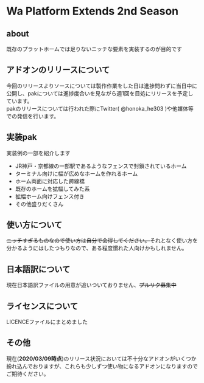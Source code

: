 # Wa Platform Extends 2nd Season
## about
既存のプラットホームでは足りないニッチな要素を実装するのが目的です

## アドオンのリリースについて
今回のリリースよりソースについては製作作業をした日は進捗問わずに当日中に公開し、pakについては進捗度合いを見ながら週1回を目処にリリースを予定しています。  
pakのリリースについては行われた際にTwitter( @honoka_he303 )や他媒体等での発信を行います。

## 実装pak
実装例の一部を紹介します

+ JR神戸・京都線の一部駅であるようなフェンスで封鎖されているホーム
+ ターミナル向けに幅が広めなホームを作れるホーム
+ ホーム両面に対応した跨線橋
+ 既存のホームを拡幅してみた系
+ 拡幅ホーム向けフェンス付き
+ その他盛りだくさん

## 使い方について
~~ニッチすぎるものなので使い方は自分で会得してください。~~それとなく使い方を分かるようにはしたつもりなので、ある程度慣れた人向けかもしれません。    

## 日本語訳について
現在日本語訳ファイルの用意が追いついておりません、~~プルリク募集中~~


## ライセンスについて
LICENCEファイルにまとめました

## その他
現在(**2020/03/09時点**)のリリース状況においては不十分なアドオンがいくつか紛れ込んでおりますが、これらも少しずつ使い物になるアドオンになりますのでご期待ください。